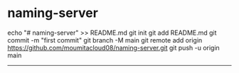 # naming-server

echo "# naming-server" >> README.md
git init
git add README.md
git commit -m "first commit"
git branch -M main
git remote add origin https://github.com/moumitacloud08/naming-server.git
git push -u origin main

--------------------------
